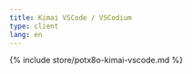 ```yaml
---
title: Kimai VSCode / VSCodium
type: client
lang: en
---
```


{% include store/potx8o-kimai-vscode.md %}